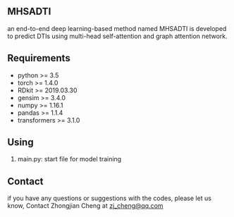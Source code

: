 ## MHSADTI
an end-to-end deep learning-based method named MHSADTI is developed to predict DTIs using multi-head self-attention and graph attention network.

## Requirements
- python >= 3.5
- torch >= 1.4.0
- RDkit >= 2019.03.30
- gensim >= 3.4.0
- numpy >= 1.16.1
- pandas >= 1.1.4
- transformers >= 3.1.0

## Using
1. main.py: start file for model training

## Contact
if you have any questions or suggestions with the codes, please let us know, Contact Zhongjian Cheng at zj_cheng@qq.com
